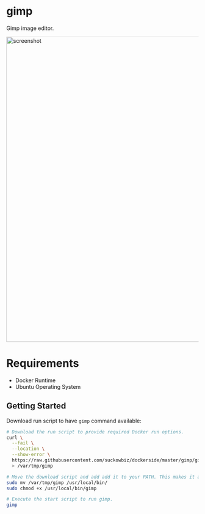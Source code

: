 # gimp

Gimp image editor.

<img src="https://www.gimp.org/release-notes/images/2.10-update-ui.jpg" alt="screenshot" width="800" />

# Requirements

- Docker Runtime
- Ubuntu Operating System

## Getting Started

Download run script to have `gimp` command available:

```bash
# Download the run script to provide required Docker run options.
curl \
  --fail \
  --location \
  --show-error \
  https://raw.githubusercontent.com/suckowbiz/dockerside/master/gimp/gimp \
  > /var/tmp/gimp

# Move the download script and add add it to your PATH. This makes it available from command line.
sudo mv /var/tmp/gimp /usr/local/bin/
sudo chmod +x /usr/local/bin/gimp

# Execute the start script to run gimp.
gimp
```